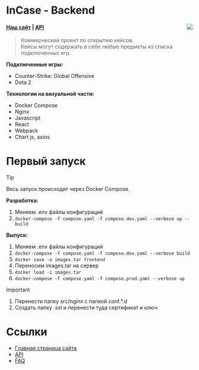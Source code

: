 # InCase - Backend

<img src="https://sun9-9.userapi.com/impg/TvxOs5Z6Oq4zIVtUnJD0uvbLUPHa86M0OkuSBQ/xwSvc-KOU-s.jpg?size=107x55&quality=96&sign=80e1a5000a20607c8bd1afe5453abefc&type=album" align="right"/>

#### [Наш сайт](https://in-case.games) | [API](https://api.in-case.games/api/)

> Коммерческий проект по открытию кейсов.</br>
> Кейсы могут содержать в себе любые предметы из
> списка подключенных игр.

<b>Подключенные игры:</b>

- Counter-Strike: Global Offensive
- Dota 2

<b>Технологии на визуальной части:</b>

- Docker Compose
- Nginx
- Javascript
- React
- Webpack
- Chart js, axios

# Первый запуск

> [!TIP]
> Весь запуск происходит через Docker Compose.</br>

<b>Разработка:</b>

1. Меняем .env файлы конфигураций
2. `docker-compose -f compose.yaml -f compose.dev.yaml --verbose up --build`

<b>Выпуск:</b>

1. Меняем .env файлы конфигураций
2. `docker-compose -f compose.yaml -f compose.dev.yaml --verbose build`
3. `docker save -o images.tar frontend`
4. Переносим images.tar на сервер
5. `docker load -i images.tar`
6. `docker-compose -f compose.yaml -f compose.prod.yaml --verbose up`

> [!IMPORTANT]
>
> 1. Перенести папку src/nginx с папкой conf.\*.d
> 2. Создать папку .ssl и перенести туда сертификат и ключ

# Ссылки

- [Главная страница сайта](https://in-case.games/)
- [API](https://api.in-case.games/api/)
- [FAQ](https://in-case.games/faq)
